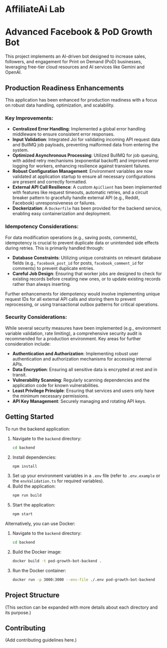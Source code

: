 # AffiliateAi Lab

# Advanced Facebook & PoD Growth Bot

This project implements an AI-driven bot designed to increase sales, followers, and engagement for Print on Demand (PoD) businesses, leveraging free-tier cloud resources and AI services like Gemini and OpenAI.

## Production Readiness Enhancements

This application has been enhanced for production readiness with a focus on robust data handling, optimization, and scalability.

### Key Improvements:

- **Centralized Error Handling**: Implemented a global error handling middleware to ensure consistent error responses.
- **Input Validation**: Integrated Joi for validating incoming API request data and BullMQ job payloads, preventing malformed data from entering the system.
- **Optimized Asynchronous Processing**: Utilized BullMQ for job queuing, with added retry mechanisms (exponential backoff) and improved error logging for workers, enhancing resilience against transient failures.
- **Robust Configuration Management**: Environment variables are now validated at application startup to ensure all necessary configurations are present and correctly formatted.
- **External API Call Resilience**: A custom `ApiClient` has been implemented with features like request timeouts, automatic retries, and a circuit breaker pattern to gracefully handle external API (e.g., Reddit, Facebook) unresponsiveness or failures.
- **Dockerization**: A `Dockerfile` has been provided for the backend service, enabling easy containerization and deployment.

### Idempotency Considerations:

For data modification operations (e.g., saving posts, comments), idempotency is crucial to prevent duplicate data or unintended side effects during retries. This is primarily handled through:
- **Database Constraints**: Utilizing unique constraints on relevant database fields (e.g., `facebook_post_id` for posts, `facebook_comment_id` for comments) to prevent duplicate entries.
- **Careful Job Design**: Ensuring that worker jobs are designed to check for existing records before creating new ones, or to update existing records rather than always inserting.

Further enhancements for idempotency would involve implementing unique request IDs for all external API calls and storing them to prevent reprocessing, or using transactional outbox patterns for critical operations.

### Security Considerations:

While several security measures have been implemented (e.g., environment variable validation, rate limiting), a comprehensive security audit is recommended for a production environment. Key areas for further consideration include:
- **Authentication and Authorization**: Implementing robust user authentication and authorization mechanisms for accessing internal APIs.
- **Data Encryption**: Ensuring all sensitive data is encrypted at rest and in transit.
- **Vulnerability Scanning**: Regularly scanning dependencies and the application code for known vulnerabilities.
- **Least Privilege Principle**: Ensuring that services and users only have the minimum necessary permissions.
- **API Key Management**: Securely managing and rotating API keys.

## Getting Started

To run the backend application:

1.  Navigate to the `backend` directory:
    ```bash
    cd backend
    ```
2.  Install dependencies:
    ```bash
    npm install
    ```
3.  Set up your environment variables in a `.env` file (refer to `.env.example` or the `envValidation.ts` for required variables).
4.  Build the application:
    ```bash
    npm run build
    ```
5.  Start the application:
    ```bash
    npm start
    ```

Alternatively, you can use Docker:

1.  Navigate to the `backend` directory:
    ```bash
    cd backend
    ```
2.  Build the Docker image:
    ```bash
    docker build -t pod-growth-bot-backend .
    ```
3.  Run the Docker container:
    ```bash
    docker run -p 3000:3000 --env-file ./.env pod-growth-bot-backend
    ```

## Project Structure

(This section can be expanded with more details about each directory and its purpose.)

## Contributing

(Add contributing guidelines here.)
